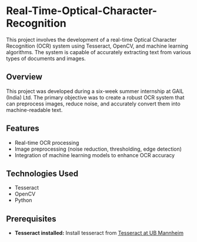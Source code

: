 # Real-Time-Optical-Character-Recognition
This project involves the development of a real-time Optical Character Recognition (OCR) system using Tesseract, OpenCV, and machine learning algorithms. The system is capable of accurately extracting text from various types of documents and images.

## Overview

This project was developed during a six-week summer internship at GAIL (India) Ltd. The primary objective was to create a robust OCR system that can preprocess images, reduce noise, and accurately convert them into machine-readable text.


## Features
- Real-time OCR processing
- Image preprocessing (noise reduction, thresholding, edge detection)
- Integration of machine learning models to enhance OCR accuracy


## Technologies Used
- Tesseract
- OpenCV
- Python


## Prerequisites 
- **Tesseract installed:**
  Install tesseract from [Tesseract at UB Mannheim](https://github.com/UB-Mannheim/tesseract/wiki)
